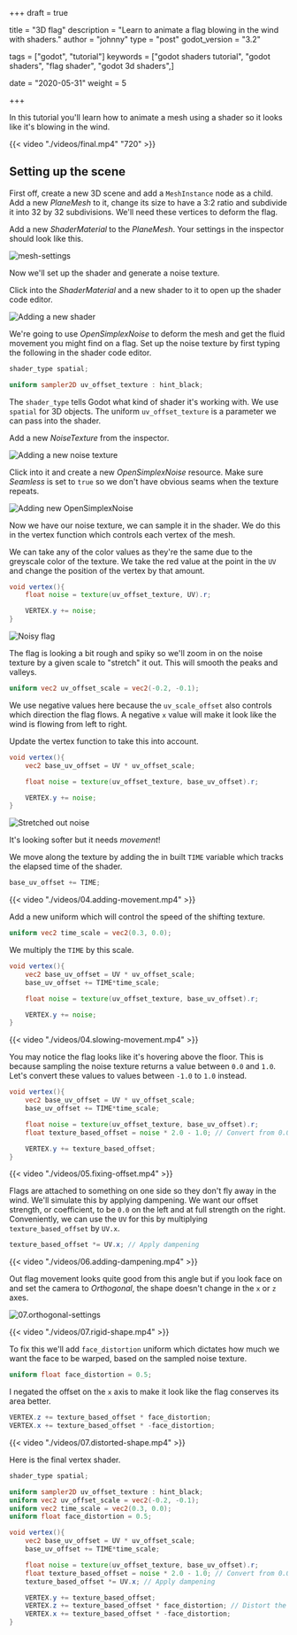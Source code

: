 +++
draft = true

title = "3D flag"
description = "Learn to animate a flag blowing in the wind with shaders."
author = "johnny"
type = "post"
godot_version = "3.2"

tags = ["godot", "tutorial"]
keywords = ["godot shaders tutorial", "godot shaders", "flag shader", "godot 3d shaders",]

date = "2020-05-31"
weight = 5

+++

In this tutorial you'll learn how to animate a mesh using a shader so it looks like it's blowing in the wind.

{{< video "./videos/final.mp4" "720" >}}

## Setting up the scene

First off, create a new 3D scene and add a `MeshInstance` node as a child. Add a new _PlaneMesh_ to it, change its size to have a 3:2 ratio and subdivide it into 32 by 32 subdivisions. We'll need these vertices to deform the flag.

Add a new _ShaderMaterial_ to the _PlaneMesh_. Your settings in the inspector should look like this.

![mesh-settings](./images/mesh-settings.png)

Now we'll set up the shader and generate a noise texture.

Click into the _ShaderMaterial_ and a new shader to it to open up the shader code editor.

![Adding a new shader](./images/new-shader.png)

We're going to use _OpenSimplexNoise_ to deform the mesh and get the fluid movement you might find on a flag. Set up the noise texture by first typing the following in the shader code editor.

```glsl
shader_type spatial;

uniform sampler2D uv_offset_texture : hint_black;
```

The `shader_type` tells Godot what kind of shader it's working with. We use `spatial` for 3D objects. The uniform `uv_offset_texture` is a parameter we can pass into the shader.

Add a new _NoiseTexture_ from the inspector.

![Adding a new noise texture](./images/new-noise.png)

Click into it and create a new _OpenSimplexNoise_ resource. Make sure _Seamless_ is set to `true` so we don't have obvious seams when the texture repeats.

![Adding new OpenSimplexNoise](./images/new-open-simplex.png)

Now we have our noise texture, we can sample it in the shader. We do this in the vertex function which controls each vertex of the mesh.

We can take any of the color values as they're the same due to the greyscale color of the texture. We take the red value at the point in the `UV` and change the position of the vertex by that amount.

```glsl
void vertex(){
	float noise = texture(uv_offset_texture, UV).r;

	VERTEX.y += noise;
}
```

![Noisy flag](./images/02.adding-noise.png)

The flag is looking a bit rough and spiky so we'll zoom in on the noise texture by a given scale to "stretch" it out. This will smooth the peaks and valleys.

```glsl
uniform vec2 uv_offset_scale = vec2(-0.2, -0.1);
```

We use negative values here because the `uv_scale_offset` also controls which direction the flag flows. A negative `x` value will make it look like the wind is flowing from left to right.

Update the vertex function to take this into account.

```glsl
void vertex(){
	vec2 base_uv_offset = UV * uv_offset_scale;

	float noise = texture(uv_offset_texture, base_uv_offset).r;

	VERTEX.y += noise;
}
```

![Stretched out noise](./images/03.stretched-noise.png)

It's looking softer but it needs _movement_!

We move along the texture by adding the in built `TIME` variable which tracks the elapsed time of the shader.

```glsl
base_uv_offset += TIME;
```

{{< video "./videos/04.adding-movement.mp4" >}}

Add a new uniform which will control the speed of the shifting texture.

```glsl
uniform vec2 time_scale = vec2(0.3, 0.0);
```

We multiply the `TIME` by this scale.

```glsl
void vertex(){
	vec2 base_uv_offset = UV * uv_offset_scale;
	base_uv_offset += TIME*time_scale;

	float noise = texture(uv_offset_texture, base_uv_offset).r;

	VERTEX.y += noise;
}
```

{{< video "./videos/04.slowing-movement.mp4" >}}

You may notice the flag looks like it's hovering above the floor. This is because sampling the noise texture returns a value between `0.0` and `1.0`. Let's convert these values to values between `-1.0` to `1.0` instead.

```glsl
void vertex(){
	vec2 base_uv_offset = UV * uv_offset_scale;
	base_uv_offset += TIME*time_scale;

	float noise = texture(uv_offset_texture, base_uv_offset).r;
	float texture_based_offset = noise * 2.0 - 1.0; // Convert from 0.0 <=> 1.0 to -1.0 <=> 1.0

	VERTEX.y += texture_based_offset;
}
```

{{< video "./videos/05.fixing-offset.mp4" >}}

Flags are attached to something on one side so they don't fly away in the wind. We'll simulate this by applying dampening. We want our offset strength, or coefficient, to be `0.0` on the left and at full strength on the right. Conveniently, we can use the `UV` for this by multiplying `texture_based_offset` by `UV.x`.

```glsl
texture_based_offset *= UV.x; // Apply dampening
```

{{< video "./videos/06.adding-dampening.mp4" >}}

Out flag movement looks quite good from this angle but if you look face on and set the camera to _Orthogonal_, the shape doesn't change in the `x` or `z` axes.

![07.orthogonal-settings](./images/07.orthogonal-settings.png)

{{< video "./videos/07.rigid-shape.mp4" >}}

To fix this we'll add `face_distortion` uniform which dictates how much we want the face to be warped, based on the sampled noise texture.

```glsl
uniform float face_distortion = 0.5;
```

I negated the offset on the `x` axis to make it look like the flag conserves its area better.

```glsl
VERTEX.z += texture_based_offset * face_distortion;
VERTEX.x += texture_based_offset * -face_distortion;
```

{{< video "./videos/07.distorted-shape.mp4" >}}

Here is the final vertex shader.

```glsl
shader_type spatial;

uniform sampler2D uv_offset_texture : hint_black;
uniform vec2 uv_offset_scale = vec2(-0.2, -0.1);
uniform vec2 time_scale = vec2(0.3, 0.0);
uniform float face_distortion = 0.5;

void vertex(){
	vec2 base_uv_offset = UV * uv_offset_scale;
	base_uv_offset += TIME*time_scale;

	float noise = texture(uv_offset_texture, base_uv_offset).r;
	float texture_based_offset = noise * 2.0 - 1.0; // Convert from 0.0 <=> 1.0 to -1.0 <=> 1.0
	texture_based_offset *= UV.x; // Apply dampening

	VERTEX.y += texture_based_offset;
	VERTEX.z += texture_based_offset * face_distortion; // Distort the face to give impression of conserving shape
	VERTEX.x += texture_based_offset * -face_distortion;
}
```
